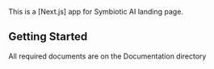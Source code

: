 This is a [Next.js] app for Symbiotic AI landing page.


## Getting Started

All required documents are on the Documentation directory

